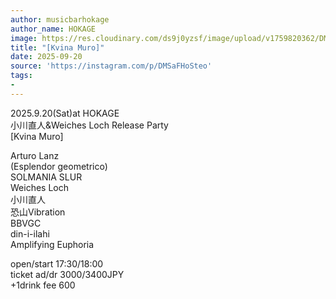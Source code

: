 ```yaml
---
author: musicbarhokage
author_name: HOKAGE
image: https://res.cloudinary.com/ds9j0yzsf/image/upload/v1759820362/DMSaFHoSteo.jpg
title: "[Kvina Muro]"
date: 2025-09-20
source: 'https://instagram.com/p/DMSaFHoSteo'
tags:
- 
---
```

2025.9.20(Sat)at HOKAGE<br>
小川直人&Weiches Loch Release Party<br>
[Kvina Muro]

Arturo Lanz<br>
(Esplendor geometrico)<br>
SOLMANIA SLUR<br>
Weiches Loch<br>
小川直人<br>
恐山Vibration<br>
BBVGC<br>
din-i-ilahi<br>
Amplifying Euphoria

open/start 17:30/18:00<br>
ticket ad/dr 3000/3400JPY<br>
+1drink fee 600